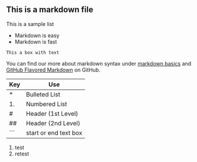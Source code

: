 
## This is a markdown file


This is a sample list

* Markdown is easy
* Markdown is fast

```
This a box with text
```

You can find our more about markdown syntax under [markdown basics](https://help.github.com/articles/markdown-basics/) and [GitHub Flavored Markdown](https://help.github.com/articles/github-flavored-markdown/) on GitHub.

| Key |   Use  |
|-----|-------|
| * | Bulleted List |
| 1. | Numbered List |
| # | Header (1st Level) |
| ## | Header (2nd Level) |
| ``` | start or end text box | 

1. test
1. retest

